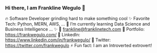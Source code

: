 ### Hi there, I am Frankline Wegulo 👋

<!--
**frankwegulo/frankwegulo** is a ✨ _special_ ✨ repository because its `README.md` (this file) appears on your GitHub profile.

Here are some ideas to get you started:

- 🔭 I’m currently working on ...
- 🌱 I’m currently learning ...
- 👯 I’m looking to collaborate on ...
- 🤔 I’m looking for help with ...
- 💬 Ask me about ...
- 📫 How to reach me: ...
- 😄 Pronouns: ...
- ⚡ Fun fact: ...
-->

🔥 Software Developer grinding hard to make something cool
✨ Favorite Tech: Python, MERN, AWS, ...
📓 I’m currently learning Data Science and Business Intelligence ... ✨
📧 frankline@franklinetech.com
🎨 Portfolio: https://frankwegulo.com/
💼 LinkedIn: https://www.linkedin.com/in/frankwegulo/
💬 Twitter: https://twitter.com/frankwegulo
⚡ Fun fact: I am an Introverted extrovert!
